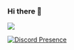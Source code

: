 ### Hi there 👋
![](https://komarev.com/ghpvc/?username=SleepyPeko&color=ff69b4)

[![Discord Presence](https://lanyard.cnrad.dev/api/326920625426006016)](https://discord.com/users/326920625426006016)
